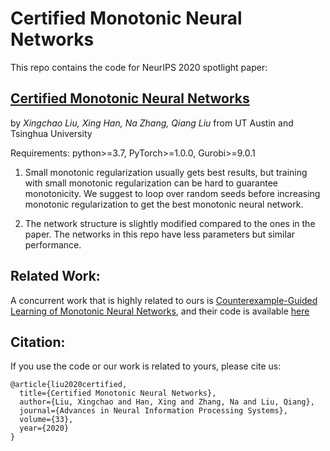 # Certified Monotonic Neural Networks
This repo contains the code for NeurIPS 2020 spotlight paper: 
## [Certified Monotonic Neural Networks](https://arxiv.org/abs/2011.10219) 
by *Xingchao Liu, Xing Han, Na Zhang, Qiang Liu* from UT Austin and Tsinghua University

Requirements: python>=3.7, PyTorch>=1.0.0, Gurobi>=9.0.1

1. Small monotonic regularization usually gets best results, but training with small monotonic regularization can be hard to guarantee monotonicity. We suggest to loop over random seeds before increasing monotonic regularization to get the best monotonic neural network.

2. The network structure is slightly modified compared to the ones in the paper. The networks in this repo have less parameters but similar performance.

## Related Work:
A concurrent work that is highly related to ours is 
[Counterexample-Guided Learning of Monotonic Neural Networks](https://proceedings.neurips.cc/paper/2020/file/8ab70731b1553f17c11a3bbc87e0b605-Paper.pdf), and their code is available [here](https://github.com/AishwaryaSivaraman/COMET) 

## Citation:
If you use the code or our work is related to yours, please cite us:
```
@article{liu2020certified,
  title={Certified Monotonic Neural Networks},
  author={Liu, Xingchao and Han, Xing and Zhang, Na and Liu, Qiang},
  journal={Advances in Neural Information Processing Systems},
  volume={33},
  year={2020}
}
```
